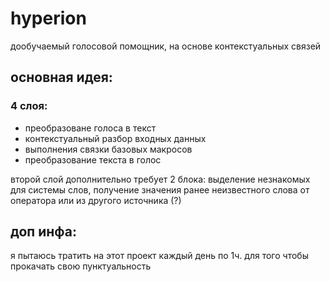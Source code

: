 # hyperion
дообучаемый голосовой помощник, на основе контекстуальных связей

## основная идея:
### 4 слоя:
- преобразоване голоса в текст
- контекстуальный разбор входных данных
- выполнения связки базовых макросов
- преобразование текста в голос

второй слой дополнительно требует 2 блока: выделение незнакомых для системы слов, получение значения ранее неизвестного слова от оператора или из другого источника (?)

## доп инфа:
я пытаюсь тратить на этот проект каждый день по 1ч. для того чтобы прокачать свою пунктуальность
